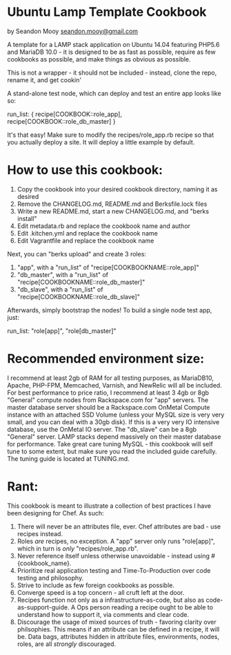 Ubuntu Lamp Template Cookbook
====================
by Seandon Mooy <seandon.mooy@gmail.com>

A template for a LAMP stack application on Ubuntu 14.04 featuring PHP5.6 and
MariaDB 10.0 - it is designed to be as fast as possible, require as few
cookbooks as possible, and make things as obvious as possible.

This is not a wrapper - it should not be included - instead, clone the repo, rename it, and get cookin'

A stand-alone test node, which can deploy and test an entire app looks like so:

  run_list: {
    recipe[COOKBOOK::role_app],
    recipe[COOKBOOK::role_db_master]
  }

It's that easy! Make sure to modify the recipes/role_app.rb recipe so that you
actually deploy a site. It will deploy a little example by default.

How to use this cookbook:
====================

1. Copy the cookbook into your desired cookbook directory, naming it as desired
2. Remove the CHANGELOG.md, README.md and Berksfile.lock files
3. Write a new README.md, start a new CHANGELOG.md, and "berks install"
4. Edit metadata.rb and replace the cookbook name and author
5. Edit .kitchen.yml and replace the cookbook name
6. Edit Vagrantfile and replace the cookbook name

Next, you can "berks upload" and create 3 roles:

1. "app", with a "run_list" of "recipe[COOKBOOKNAME::role_app]"
2. "db_master", with a "run_list" of "recipe[COOKBOOKNAME::role_db_master]"
3. "db_slave", with a "run_list" of "recipe[COOKBOOKNAME::role_db_slave]"

Afterwards, simply bootstrap the nodes! To build a single node test app, just:

run_list: "role[app]", "role[db_master]"

Recommended environment size:
====================

I recommend at least 2gb of RAM for all testing purposes, as MariaDB10, Apache, PHP-FPM, Memcached, Varnish, and NewRelic will all be included. For best performance to price ratio, I recommend at least 3 4gb or 8gb "General" compute nodes from Rackspace.com for "app" servers. The master database server should be a Rackspace.com OnMetal Compute instance with an attached SSD Volume (unless your MySQL size is very very small, and you can deal with a 30gb disk). If this is a very very IO intensive database, use the OnMetal IO server. The "db_slave" can be a 8gb "General" server. LAMP stacks depend massively on their master database for performance. Take great care tuning MySQL - this cookbook will self tune to some extent, but make sure you read the included guide carefully. The tuning guide is located at TUNING.md.

Rant:
====================

This cookbook is meant to illustrate a collection of best practices I have been designing for Chef. As such:

1. There will never be an attributes file, ever. Chef attributes are bad - use recipes instead.
2. Roles _are_ recipes, no exception. A "app" server only runs "role[app]", which in turn is _only_ "recipes/role_app.rb".
3. Never reference itself unless otherwise unavoidable - instead using #{cookbook_name}.
4. Prioritize real application testing and Time-To-Production over code testing and philosophy.
5. Strive to include as few foreign cookbooks as possible.
6. Converge speed is a top concern - all cruft left at the door.
7. Recipes function not only as a infrastructure-as-code, but also as code-as-support-guide. A Ops person reading a recipe ought to be able to understand how to support it, via comments and clear code.
8. Discourage the usage of mixed sources of truth - favoring clarity over philsophies. This means if an attribute can be defined in a recipe, it will be. Data bags, attributes hidden in attribute files, environments, nodes, roles, are all _strongly_ discouraged.
